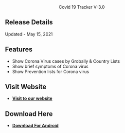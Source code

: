 <p align="center">
<a href="https://raw.githubusercontent.com/micaljohn60/covid19tracker.com/master/images/ic_launcher.png" width="auto"></a>
Covid 19 Tracker V-3.0
</p>

## Release Details

Updated - May 15, 2021

## Features
- Show Corona Virus cases by Grobally & Country Lists
- Show brief symptoms of Corona virus
- Show Prevention lists for Corona virus

## Visit Website
- **[Visit to our website](https://micaljohn60.github.io/covid19tracker.com/)**

## Download Here
- **[Download For Android](https://github.com/micaljohn60/covid19tracker.com/releases/download/v3.0/Covid.19.Tracker.apk)**
